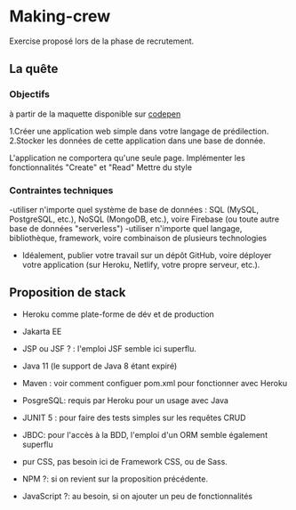 # Making-crew
Exercise proposé lors de la phase de recrutement.

## La quête

### Objectifs
à partir de la maquette disponible sur [codepen](https://codepen.io/wildcodeschool/pen/LYpoBBN)

1.Créer une application web simple dans votre langage de prédilection.
2.Stocker les données de cette application dans une base de donnée.

L'application ne comportera qu'une seule page.
Implémenter les fonctionnalités "Create" et "Read" 
Mettre du style

### Contraintes techniques
 -utiliser n'importe quel système de base de données : SQL (MySQL, PostgreSQL, etc.), NoSQL (MongoDB, etc.), voire Firebase (ou toute autre base de données "serverless")
  -utiliser n'importe quel langage, bibliothèque, framework, voire combinaison de plusieurs technologies 
 - Idéalement, publier votre travail sur un dépôt GitHub, voire déployer votre application (sur Heroku, Netlify, votre propre serveur, etc.).

 ## Proposition de stack

 * Heroku comme plate-forme de dév et de production
 * Jakarta EE
 * JSP ou JSF ? : l'emploi JSF semble ici superflu.
 * Java 11 (le support de Java 8 étant expiré)
 * Maven : voir comment configuer pom.xml pour fonctionner avec Heroku
 * PosgreSQL: requis par Heroku pour un usage avec Java
 * JUNIT 5 : pour faire des tests simples sur les requêtes CRUD
 * JBDC: pour l'accès à la BDD, l'emploi d'un ORM semble également superflu

 * pur CSS, pas besoin ici de Framework CSS, ou de Sass.
 * NPM ?: si on revient sur la proposition précédente.
 * JavaScript ?: au besoin, si on ajouter un peu de fonctionnalités


